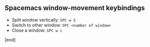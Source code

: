 ## Spacemacs window-movement keybindings

 * Split window vertically: `SPC w S`
 * Switch to other window: `SPC <number of window>`
 * Close a window: `SPC w c`

[end]